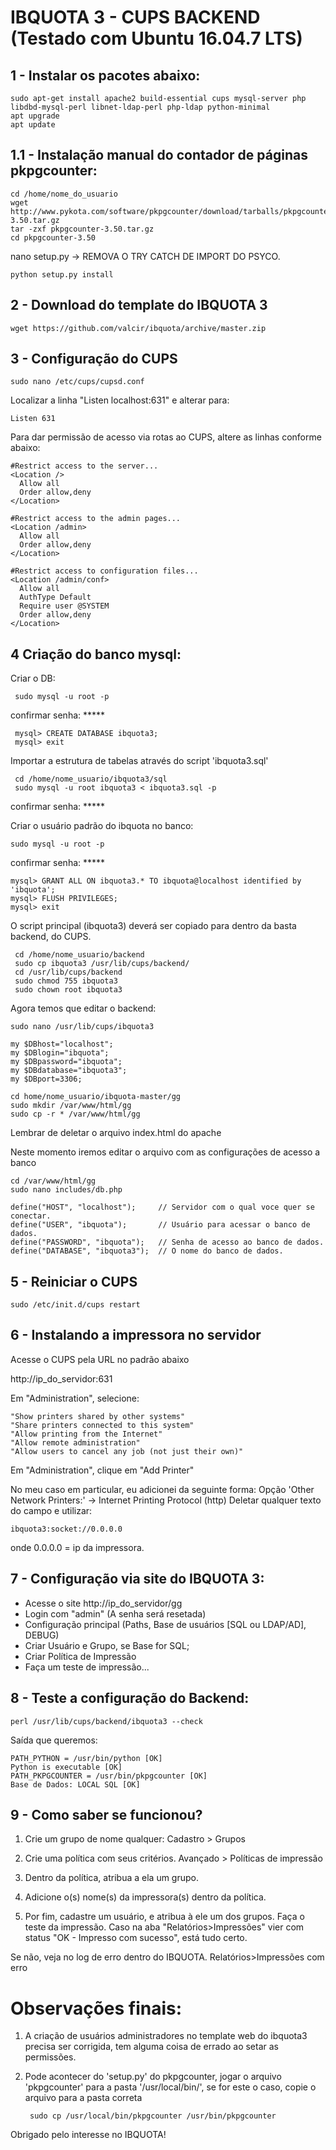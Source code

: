 # IBQUOTA 3 - CUPS BACKEND (Testado com Ubuntu 16.04.7 LTS)

## 1 - Instalar os pacotes abaixo:

    sudo apt-get install apache2 build-essential cups mysql-server php libdbd-mysql-perl libnet-ldap-perl php-ldap python-minimal
    apt upgrade
    apt update

   
## 1.1 - Instalação manual do contador de páginas pkpgcounter:

    cd /home/nome_do_usuario
    wget http://www.pykota.com/software/pkpgcounter/download/tarballs/pkpgcounter-3.50.tar.gz
    tar -zxf pkpgcounter-3.50.tar.gz
    cd pkpgcounter-3.50
    
nano setup.py -> REMOVA O TRY CATCH DE IMPORT DO PSYCO.

    python setup.py install


## 2 - Download do template do IBQUOTA 3

    wget https://github.com/valcir/ibquota/archive/master.zip
    
   

## 3 - Configuração do CUPS

    sudo nano /etc/cups/cupsd.conf

Localizar a linha "Listen localhost:631" e alterar para:

    Listen 631

Para dar permissão de acesso via rotas ao CUPS, altere as linhas conforme abaixo:

    #Restrict access to the server...
    <Location />
      Allow all
      Order allow,deny
    </Location>

    #Restrict access to the admin pages...
    <Location /admin>
      Allow all
      Order allow,deny
    </Location>

    #Restrict access to configuration files...
    <Location /admin/conf>
      Allow all
      AuthType Default
      Require user @SYSTEM
      Order allow,deny
    </Location>

## 4 Criação do banco mysql:
 
Criar o DB:

     sudo mysql -u root -p
     
   confirmar senha: *****
   
     mysql> CREATE DATABASE ibquota3;
     mysql> exit

Importar a estrutura de tabelas através do script 'ibquota3.sql'
    
     cd /home/nome_usuario/ibquota3/sql
     sudo mysql -u root ibquota3 < ibquota3.sql -p
     
   confirmar senha: *****
   
     

Criar o usuário padrão do ibquota no banco:

    sudo mysql -u root -p
    
  confirmar senha: *****
  
    mysql> GRANT ALL ON ibquota3.* TO ibquota@localhost identified by 'ibquota';
    mysql> FLUSH PRIVILEGES;
    mysql> exit
 
O script principal (ibquota3) deverá ser copiado para dentro da basta backend, do CUPS.

     cd /home/nome_usuario/backend
     sudo cp ibquota3 /usr/lib/cups/backend/
     cd /usr/lib/cups/backend
     sudo chmod 755 ibquota3
     sudo chown root ibquota3


Agora temos que editar o backend:


    sudo nano /usr/lib/cups/ibquota3

    my $DBhost="localhost";
    my $DBlogin="ibquota";
    my $DBpassword="ibquota";
    my $DBdatabase="ibquota3";
    my $DBport=3306;
 
    cd home/nome_usuario/ibquota-master/gg
    sudo mkdir /var/www/html/gg
    sudo cp -r * /var/www/html/gg
    
Lembrar de deletar o arquivo index.html do apache


Neste momento iremos editar o arquivo com as configurações de acesso a banco

    cd /var/www/html/gg
    sudo nano includes/db.php

    define("HOST", "localhost");     // Servidor com o qual voce quer se conectar.
    define("USER", "ibquota");       // Usuário para acessar o banco de dados. 
    define("PASSWORD", "ibquota");   // Senha de acesso ao banco de dados. 
    define("DATABASE", "ibquota3");  // O nome do banco de dados.

## 5 - Reiniciar o CUPS

    sudo /etc/init.d/cups restart

## 6 - Instalando a impressora no servidor

Acesse o CUPS pela URL no padrão abaixo

http://ip_do_servidor:631

Em "Administration", selecione:

    "Show printers shared by other systems"
    "Share printers connected to this system"
    "Allow printing from the Internet"
    "Allow remote administration"
    "Allow users to cancel any job (not just their own)" 

Em "Administration", clique em "Add Printer"

   No meu caso em particular, eu adicionei da seguinte forma:
   Opção 'Other Network Printers:' -> Internet Printing Protocol (http)
   Deletar qualquer texto do campo e utilizar: 
    
    ibquota3:socket://0.0.0.0
    
   onde 0.0.0.0 = ip da impressora.

## 7 - Configuração via site do IBQUOTA 3:

- Acesse o site http://ip_do_servidor/gg 
- Login com "admin" (A senha será resetada)
- Configuração principal (Paths, Base de usuários [SQL ou LDAP/AD], DEBUG)
- Criar Usuário e Grupo, se Base for SQL;
- Criar Política de Impressão
- Faça um teste de impressão... 
    
## 8 - Teste a configuração do Backend:

    perl /usr/lib/cups/backend/ibquota3 --check
    
Saída que queremos:

    PATH_PYTHON = /usr/bin/python [OK]
    Python is executable [OK]
    PATH_PKPGCOUNTER = /usr/bin/pkpgcounter [OK]
    Base de Dados: LOCAL SQL [OK]
## 9 - Como saber se funcionou?

1) Crie um grupo de nome qualquer:
Cadastro > Grupos

2) Crie uma política com seus critérios.
Avançado > Políticas de impressão

3) Dentro da política, atribua a ela um grupo.

4) Adicione o(s) nome(s) da impressora(s) dentro da política.

5) Por fim, cadastre um usuário, e atribua à ele um dos grupos.
Faça o teste da impressão. Caso na aba "Relatórios>Impressões" vier com status "OK - Impresso com sucesso", está tudo certo.

Se não, veja no log de erro dentro do IBQUOTA. 
Relatórios>Impressões com erro
# Observações finais:
1) A criação de usuários administradores no template web do ibquota3 precisa ser corrigida, tem alguma coisa de errado ao setar as permissões.
2) Pode acontecer do 'setup.py' do pkpgcounter, jogar o arquivo 'pkpgcounter' para a pasta '/usr/local/bin/', se for este o caso, copie o arquivo para a pasta correta

        sudo cp /usr/local/bin/pkpgcounter /usr/bin/pkpgcounter
    

Obrigado pelo interesse no IBQUOTA!
